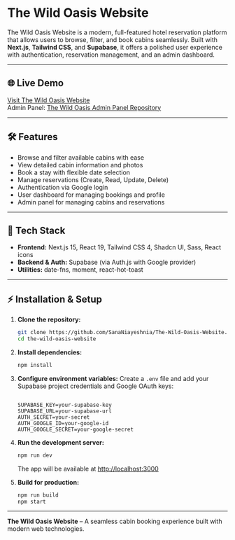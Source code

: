 # The Wild Oasis Website

The Wild Oasis Website is a modern, full-featured hotel reservation platform that allows users to browse, filter, and book cabins seamlessly. Built with **Next.js**, **Tailwind CSS**, and **Supabase**, it offers a polished user experience with authentication, reservation management, and an admin dashboard.

---

## 🌐 Live Demo

[Visit The Wild Oasis Website](https://the-wild-oasis-website-nu-lac.vercel.app/)  
Admin Panel: [The Wild Oasis Admin Panel Repository](https://github.com/SanaNiayeshnia/The-Wild-Oasis-Admin-Panel)

---

## 🛠️ Features

- Browse and filter available cabins with ease
- View detailed cabin information and photos
- Book a stay with flexible date selection
- Manage reservations (Create, Read, Update, Delete)
- Authentication via Google login
- User dashboard for managing bookings and profile
- Admin panel for managing cabins and reservations

---

## 🧰 Tech Stack

- **Frontend:** Next.js 15, React 19, Tailwind CSS 4, Shadcn UI, Sass, React icons
- **Backend & Auth:** Supabase (via Auth.js with Google provider)
- **Utilities:** date-fns, moment, react-hot-toast

---

## ⚡ Installation & Setup

1. **Clone the repository:**

   ```bash
   git clone https://github.com/SanaNiayeshnia/The-Wild-Oasis-Website.git
   cd the-wild-oasis-website
   ```

2. **Install dependencies:**

   ```bash
   npm install
   ```

3. **Configure environment variables:**
   Create a `.env` file and add your Supabase project credentials and Google OAuth keys:

   ```env

   SUPABASE_KEY=your-supabase-key
   SUPABASE_URL=your-supabase-url
   AUTH_SECRET=your-secret
   AUTH_GOOGLE_ID=your-google-id
   AUTH_GOOGLE_SECRET=your-google-secret
   ```

4. **Run the development server:**

   ```bash
   npm run dev
   ```

   The app will be available at [http://localhost:3000](http://localhost:3000)

5. **Build for production:**
   ```bash
   npm run build
   npm start
   ```

---

**The Wild Oasis Website** – A seamless cabin booking experience built with modern web technologies.
